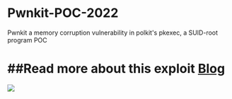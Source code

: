 # Pwnkit-POC-2022
Pwnkit a memory corruption vulnerability in polkit's pkexec, a SUID-root program POC


##Read more about this exploit [Blog]("https://novasecurity.net/blog/pwnkit-local-privilege-escalation-polkits-pkexec-cve-2021-4034")
=============

![](https://i.imgur.com/cjPwR2v.jpeg)
